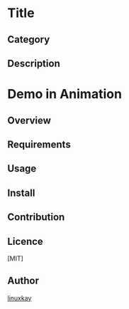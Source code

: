 # Title

## Category

## Description

# Demo in Animation

## Overview

## Requirements

## Usage

## Install

## Contribution

## Licence
[MIT]

## Author

[linuxkay](https://github.com/linuxkay)
